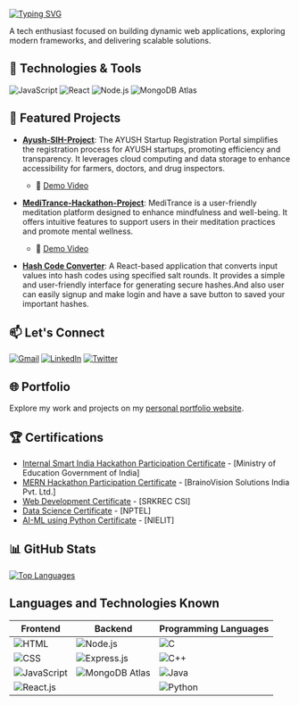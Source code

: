 [![Typing SVG](https://readme-typing-svg.demolab.com?font=Poppins&size=40&pause=1000&color=FFFFFF&vCenter=true&width=600&lines=Hi+there%2C+I'm+Sai+Venkat+%F0%9F%91%8B;MERN+Stack+Developer)](http://saivenkat-kallepalli.vercel.app)

A tech enthusiast focused on building dynamic web applications, exploring modern frameworks, and delivering scalable solutions.

## 🔧 Technologies & Tools

![JavaScript](https://img.shields.io/badge/-JavaScript-F7DF1E?style=flat&logo=javascript&logoColor=black)
![React](https://img.shields.io/badge/-React-61DAFB?style=flat&logo=react&logoColor=black)
![Node.js](https://img.shields.io/badge/-Node.js-339933?style=flat&logo=node.js&logoColor=white)
![MongoDB Atlas](https://img.shields.io/badge/-MongoDB%20Atlas-47A248?style=flat&logo=mongodb&logoColor=white)

## 🌟 Featured Projects

- [**Ayush-SIH-Project**](https://ayush-sih-2024-frontend.vercel.app): The AYUSH Startup Registration Portal simplifies the registration process for AYUSH startups, promoting efficiency and transparency. It leverages cloud computing and data storage to enhance accessibility for farmers, doctors, and drug inspectors.

  - 🎥 [Demo Video](https://drive.google.com/file/d/1slVWq_Ess26EvjpBjPYypdpgDKOxRPLp/view?usp=drive_link)

- [**MediTrance-Hackathon-Project**](https://meditrance.vercel.app/): MediTrance is a user-friendly meditation platform designed to enhance mindfulness and well-being. It offers intuitive features to support users in their meditation practices and promote mental wellness.

  - 🎥 [Demo Video](https://drive.google.com/file/d/1-Rg7dhFBsMU3I2FNU5uN3q4V7RBVDxwv/view?usp=drivesdk)

- [**Hash Code Converter**](https://hashify-indol.vercel.app/): A React-based application that converts input values into hash codes using specified salt rounds. It provides a simple and user-friendly interface for generating secure hashes.And also user can easily signup and make login and have a save button to saved your important hashes.

## 📫 Let's Connect

[![Gmail](https://img.shields.io/badge/Gmail-D14836?style=flat&logo=gmail&logoColor=white)](mailto:saivenkatkallepalli@gmail.com)
[![LinkedIn](https://img.shields.io/badge/LinkedIn-blue?style=flat&logo=linkedin)](https://www.linkedin.com/in/sai-venkat-12562828b)
[![Twitter](https://img.shields.io/badge/Twitter-1DA1F2?style=flat&logo=twitter&logoColor=white)](https://twitter.com/saivenkat__135)

## 🌐 Portfolio

Explore my work and projects on my [personal portfolio website](https://saivenkat-kallepalli.vercel.app/).

## 🏆 Certifications

- <a href="https://drive.google.com/file/d/1ZLiazNaHw07r8zh_jnZSKT0f1BqjuEwW/view?usp=drive_link" target="_blank" rel="noopener noreferrer">Internal Smart India Hackathon Participation Certificate</a> - [Ministry of Education Government of India]
- <a href="https://drive.google.com/file/d/1-CNlpA-S56jhd1KSr5FdWzv5DENxMfgk/view?usp=drive_link" target="_blank" rel="noopener noreferrer">MERN Hackathon Participation Certificate</a> - [BrainoVision Solutions India Pvt. Ltd.]
- <a href="https://drive.google.com/file/d/15SSuTr-b8UbDlmC34mFuoDXY_RyPTmbH/view?usp=drive_link" target="_blank" rel="noopener noreferrer">Web Development Certificate</a> - [SRKREC CSI]
- <a href="https://drive.google.com/file/d/1pDgcmFtpZijWE5-DejDt9l880ZVBPzjP/view?usp=drive_link" target="_blank" rel="noopener noreferrer">Data Science Certificate</a> - [NPTEL]
- <a href="https://drive.google.com/file/d/1E8qty7DaRy0x6xlwXGjLYfCMI2jM6NkP/view?usp=drive_link" target="_blank" rel="noopener noreferrer">AI-ML using Python Certificate</a> - [NIELIT]

## 📊 GitHub Stats

<!-- ![Sai Venkat's GitHub stats](https://github-readme-stats.vercel.app/api?username=saivenkat135&show_icons=true&theme=radical) -->

[![Top Languages](https://github-readme-stats.vercel.app/api/top-langs/?username=saivenkat135&layout=compact&theme=radical)](https://github.com/anuraghazra/github-readme-stats)

## Languages and Technologies Known

| **Frontend**                                                                                              | **Backend**                                                                                                    | **Programming Languages**                                                                  |
| --------------------------------------------------------------------------------------------------------- | -------------------------------------------------------------------------------------------------------------- | ----------------------------------------------------------------------------------------- |
| ![HTML](https://img.shields.io/badge/-HTML5-E34F26?style=flat&logo=html5&logoColor=white)                 | ![Node.js](https://img.shields.io/badge/-Node.js-339933?style=flat&logo=node.js&logoColor=white)               | ![C](https://img.shields.io/badge/-C-A8B9CC?style=flat&logo=c&logoColor=black)            |
| ![CSS](https://img.shields.io/badge/-CSS3-1572B6?style=flat&logo=css3&logoColor=white)                    | ![Express.js](https://img.shields.io/badge/-Express.js-000000?style=flat&logo=express&logoColor=white)         | ![C++](https://img.shields.io/badge/-C++-00599C?style=flat&logo=c%2B%2B&logoColor=white)  |
| ![JavaScript](https://img.shields.io/badge/-JavaScript-F7DF1E?style=flat&logo=javascript&logoColor=black) | ![MongoDB Atlas](https://img.shields.io/badge/-MongoDB%20Atlas-47A248?style=flat&logo=mongodb&logoColor=white) | ![Java](https://img.shields.io/badge/-Java-007396?style=flat&logo=java&logoColor=white)   |
| ![React.js](https://img.shields.io/badge/-React-61DAFB?style=flat&logo=react&logoColor=black)             |                                                                                                                | ![Python](https://img.shields.io/badge/-Python-3776AB?style=flat&logo=python&logoColor=white) |

